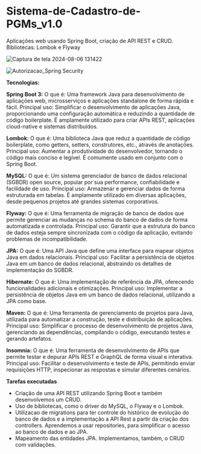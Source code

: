 # Sistema-de-Cadastro-de-PGMs_v1.0
Aplicações web usando Spring Boot, criação de API REST e CRUD. Bibliotecas: Lombok e Flyway 

![Captura de tela 2024-08-06 131422](https://github.com/user-attachments/assets/f6ef8d4c-25db-4ab3-8de5-efcfe7b8f0da)

![Autorizacao_Spring Security](https://github.com/user-attachments/assets/29bcc010-7dfe-451c-a6c6-e311a710febc)


<b>Tecnologias:</b>

<b>Spring Boot 3:</b>
O que é: 
Uma framework Java para desenvolvimento de aplicações web, microsserviços e aplicações standalone de forma rápida e fácil.
Principal uso: 
Simplificar o desenvolvimento de aplicações Java, proporcionando uma configuração automática e reduzindo a quantidade de código boilerplate. É amplamente utilizado para criar APIs REST, aplicações cloud-native e sistemas distribuídos.

<b>Lombok:</b>
O que é: 
Uma biblioteca Java que reduz a quantidade de código boilerplate, como getters, setters, construtores, etc., através de anotações.
Principal uso: 
Aumentar a produtividade do desenvolvedor, tornando o código mais conciso e legível. É comumente usado em conjunto com o Spring Boot.

<b>MySQL:</b>
O que é:
Um sistema gerenciador de banco de dados relacional (SGBDR) open source, popular por sua performance, confiabilidade e facilidade de uso.
Principal uso: 
Armazenar e gerenciar dados de forma estruturada em tabelas. É amplamente utilizado em diversas aplicações, desde pequenos projetos até grandes sistemas corporativos.

<b>Flyway:</b>
O que é: 
Uma ferramenta de migração de banco de dados que permite gerenciar as mudanças no schema do banco de dados de forma automatizada e controlada.
Principal uso: 
Garantir que a estrutura do banco de dados esteja sempre sincronizada com o código da aplicação, evitando problemas de incompatibilidade.

<b>JPA:</b>
O que é: 
Uma API Java que define uma interface para mapear objetos Java em dados relacionais.
Principal uso: 
Facilitar a persistência de objetos Java em um banco de dados relacional, abstraindo os detalhes de implementação do SGBDR.

<b>Hibernate:</b>
O que é: 
Uma implementação de referência da JPA, oferecendo funcionalidades adicionais e otimizações.
Principal uso: 
Implementar a persistência de objetos Java em um banco de dados relacional, utilizando a JPA como base.

<b>Maven:</b>
O que é: 
Uma ferramenta de gerenciamento de projetos para Java, utilizada para automatizar a construção, teste e distribuição de aplicações.
Principal uso: 
Simplificar o processo de desenvolvimento de projetos Java, gerenciando as dependências, compilando o código, executando testes e gerando artefatos.

<b>Insomnia:</b>
O que é: 
Uma ferramenta de desenvolvimento de APIs que permite testar e depurar APIs REST e GraphQL de forma visual e interativa.
Principal uso: 
Facilitar o desenvolvimento e teste de APIs, permitindo enviar requisições HTTP, inspecionar as respostas e simular diferentes cenários.


 
<b>Tarefas executadas</b>
<ul>
<li>Criação de uma API REST utilizando Spring Boot e também desenvolvemos um CRUD.</li>
<li>Uso de  bibliotecas, como o driver do MySQL, o Flyway e o Lombok.</li>  
<li> Utilizacao de migrations para ter controle do histórico de evolução do banco de dados e a implementação a
API Rest a partir da criação dos controllers. Aprendemos a usar repositories, para simplificar o acesso ao banco de dados e ao JPA.</li>
<li>Mapeamento das entidades JPA. Implementamos, também, o CRUD com validações.</li>
</ul>

